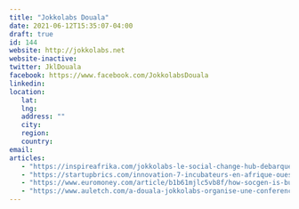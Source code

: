 ```yaml
---
title: "Jokkolabs Douala"
date: 2021-06-12T15:35:07-04:00
draft: true
id: 144
website: http://jokkolabs.net
website-inactive: 
twitter: JklDouala
facebook: https://www.facebook.com/JokkolabsDouala
linkedin: 
location: 
   lat: 
   lng: 
   address: ""
   city: 
   region: 
   country: 
email: 
articles:
   - "https://inspireafrika.com/jokkolabs-le-social-change-hub-debarque-a-douala/?utm_source=rss&utm_medium=rss&utm_campaign=jokkolabs-le-social-change-hub-debarque-a-douala"
   - "https://startupbrics.com/innovation-7-incubateurs-en-afrique-ouest/"
   - "https://www.euromoney.com/article/b1b61mjlc5vb8f/how-socgen-is-building-an-african-future"
   - "https://www.auletch.com/a-douala-jokkolabs-organise-une-conference-sur-la-bonne-gouvernance-via-les-nouvelles-technologies/"
---
```


